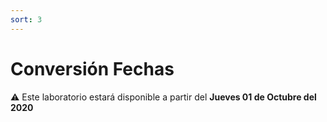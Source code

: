 ```yaml
---
sort: 3
---
```


# Conversión Fechas

:warning: Este laboratorio estará disponible a partir del **Jueves 01 de Octubre del 2020**
